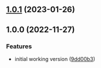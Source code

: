 ## [1.0.1](https://github.com/kaibloecker/semantic-release-docker-gitlab-ci/compare/v1.0.0...v1.0.1) (2023-01-26)

## 1.0.0 (2022-11-27)


### Features

* initial working version ([9dd00b3](https://github.com/kaibloecker/semantic-release-docker-gitlab-ci/commit/9dd00b35237613a7b9abae4727d15355b7f5c5e6))
